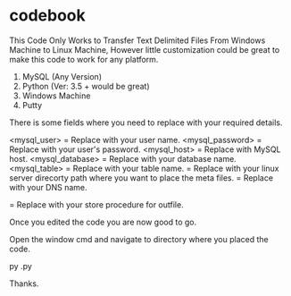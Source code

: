 # codebook
This Code Only Works to Transfer Text Delimited Files From Windows Machine to Linux Machine, However little customization could be great to make this code to work for any platform.

<prerequisite>
  
  1. MySQL (Any Version)
  2. Python (Ver: 3.5 + would be great)
  3. Windows Machine
  4. Putty

  There is some fields where you need to replace with your required details.

  </b><mysql_user> = Replace with your user name.</b>
  <mysql_password> = Replace with your user's password.
  <mysql_host> = Replace with MySQL host.
  <mysql_database> = Replace with your database name.
  <mysql_table> = Replace with your table name.
  <Target Directory Path of Linux Server> = Replace with your linux server direcorty path where you want to place the meta files.
  <DNS> = Replace with your DNS name.
  
  <Store Proc For OutFile> = Replace with your store procedure for outfile.
 
  Once you edited the code you are now good to go.

  Open the window cmd and navigate to directory where you placed the code.

  py <name of file>.py

  Thanks.
